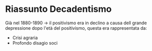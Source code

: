 # Riassunto Decadentismo

Già nel 1880-1890 -> il positivismo era in declino a causa dell grande depressione dopo l'età del positivismo, questa era rappresentata da:
- Crisi agraria
- Profondo disagio soci
<!--stackedit_data:
eyJoaXN0b3J5IjpbMjAxODYzNDY2M119
-->